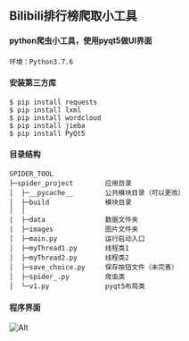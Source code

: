 <!--
 * @Descripttion: markdown描述
 * @Author: LJZ
 * @Date: 2020-11-19 20:51:24
 * @LastEditTime: 2020-11-19 23:07:53
-->
## Bilibili排行榜爬取小工具
#### python爬虫小工具，使用pyqt5做UI界面

`环境：Python3.7.6`

#### 安装第三方库


    $ pip install requests
    $ pip install lxml
    $ pip install wordcloud
    $ pip install jieba
    $ pip install PyQt5


#### 目录结构
~~~
SPIDER_TOOL 
├─spider_project        应用目录
│  ├─__pycache__        公共模块目录（可以更改）
│  ├─build              模块目录
│  │
|  ├─data               数据文件夹
|  ├─images             图片文件夹
│  ├─main.py            运行启动入口
│  ├─myThread1.py       线程类1
│  ├─myThread2.py       线程类2
│  ├─save_choice.py     保存按钮文件（未完善）
│  ├─spider_.py         爬虫类
│  └─v1.py              pyqt5布局类

~~~

#### 程序界面
![Alt](https://csgduanzhou-pic.oss-cn-shenzhen.aliyuncs.com/my_self/cover.png?versionId=CAEQFxiBgIC_64qErxciIGNmOTJkMDMwZDNhYjRiZjg5ZjliZmY3NjY2OGI5ZGI3)
